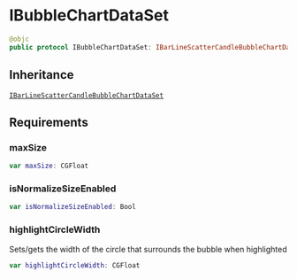 # IBubbleChartDataSet

``` swift
@objc
public protocol IBubbleChartDataSet: IBarLineScatterCandleBubbleChartDataSet
```

## Inheritance

[`IBarLineScatterCandleBubbleChartDataSet`](/IBarLineScatterCandleBubbleChartDataSet)

## Requirements

### maxSize

``` swift
var maxSize: CGFloat 
```

### isNormalizeSizeEnabled

``` swift
var isNormalizeSizeEnabled: Bool 
```

### highlightCircleWidth

Sets/gets the width of the circle that surrounds the bubble when highlighted

``` swift
var highlightCircleWidth: CGFloat 
```
